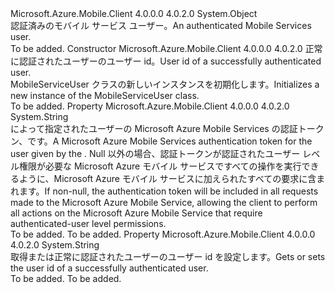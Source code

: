 <Type Name="MobileServiceUser" FullName="Microsoft.WindowsAzure.MobileServices.MobileServiceUser">
  <TypeSignature Language="C#" Value="public class MobileServiceUser" />
  <TypeSignature Language="ILAsm" Value=".class public auto ansi beforefieldinit MobileServiceUser extends System.Object" />
  <TypeSignature Language="DocId" Value="T:Microsoft.WindowsAzure.MobileServices.MobileServiceUser" />
  <TypeSignature Language="VB.NET" Value="Public Class MobileServiceUser" />
  <TypeSignature Language="F#" Value="type MobileServiceUser = class" />
  <AssemblyInfo>
    <AssemblyName>Microsoft.Azure.Mobile.Client</AssemblyName>
    <AssemblyVersion>4.0.0.0</AssemblyVersion>
    <AssemblyVersion>4.0.2.0</AssemblyVersion>
  </AssemblyInfo>
  <Base>
    <BaseTypeName>System.Object</BaseTypeName>
  </Base>
  <Interfaces />
  <Docs>
    <summary>
            <span data-ttu-id="5b75c-101">認証済みのモバイル サービス ユーザー。</span><span class="sxs-lookup"><span data-stu-id="5b75c-101">An authenticated Mobile Services user.</span></span>
            </summary>
    <remarks>To be added.</remarks>
  </Docs>
  <Members>
    <Member MemberName=".ctor">
      <MemberSignature Language="C#" Value="public MobileServiceUser (string userId);" />
      <MemberSignature Language="ILAsm" Value=".method public hidebysig specialname rtspecialname instance void .ctor(string userId) cil managed" />
      <MemberSignature Language="DocId" Value="M:Microsoft.WindowsAzure.MobileServices.MobileServiceUser.#ctor(System.String)" />
      <MemberSignature Language="VB.NET" Value="Public Sub New (userId As String)" />
      <MemberSignature Language="F#" Value="new Microsoft.WindowsAzure.MobileServices.MobileServiceUser : string -&gt; Microsoft.WindowsAzure.MobileServices.MobileServiceUser" Usage="new Microsoft.WindowsAzure.MobileServices.MobileServiceUser userId" />
      <MemberType>Constructor</MemberType>
      <AssemblyInfo>
        <AssemblyName>Microsoft.Azure.Mobile.Client</AssemblyName>
        <AssemblyVersion>4.0.0.0</AssemblyVersion>
        <AssemblyVersion>4.0.2.0</AssemblyVersion>
      </AssemblyInfo>
      <Parameters>
        <Parameter Name="userId" Type="System.String" />
      </Parameters>
      <Docs>
        <param name="userId">
            <span data-ttu-id="5b75c-102">正常に認証されたユーザーのユーザー id。</span><span class="sxs-lookup"><span data-stu-id="5b75c-102">User id of a successfully authenticated user.</span></span>
            </param>
        <summary>
            <span data-ttu-id="5b75c-103">MobileServiceUser クラスの新しいインスタンスを初期化します。</span><span class="sxs-lookup"><span data-stu-id="5b75c-103">Initializes a new instance of the MobileServiceUser class.</span></span>
            </summary>
        <remarks>To be added.</remarks>
      </Docs>
    </Member>
    <Member MemberName="MobileServiceAuthenticationToken">
      <MemberSignature Language="C#" Value="public virtual string MobileServiceAuthenticationToken { get; set; }" />
      <MemberSignature Language="ILAsm" Value=".property instance string MobileServiceAuthenticationToken" />
      <MemberSignature Language="DocId" Value="P:Microsoft.WindowsAzure.MobileServices.MobileServiceUser.MobileServiceAuthenticationToken" />
      <MemberSignature Language="VB.NET" Value="Public Overridable Property MobileServiceAuthenticationToken As String" />
      <MemberSignature Language="F#" Value="member this.MobileServiceAuthenticationToken : string with get, set" Usage="Microsoft.WindowsAzure.MobileServices.MobileServiceUser.MobileServiceAuthenticationToken" />
      <MemberType>Property</MemberType>
      <AssemblyInfo>
        <AssemblyName>Microsoft.Azure.Mobile.Client</AssemblyName>
        <AssemblyVersion>4.0.0.0</AssemblyVersion>
        <AssemblyVersion>4.0.2.0</AssemblyVersion>
      </AssemblyInfo>
      <ReturnValue>
        <ReturnType>System.String</ReturnType>
      </ReturnValue>
      <Docs>
        <summary>
            <span data-ttu-id="5b75c-104">によって指定されたユーザーの Microsoft Azure Mobile Services の認証トークン、<see cref="P:Microsoft.WindowsAzure.MobileServices.MobileServiceUser.UserId" />です。</span><span class="sxs-lookup"><span data-stu-id="5b75c-104">A Microsoft Azure Mobile Services authentication token for the user given by the <see cref="P:Microsoft.WindowsAzure.MobileServices.MobileServiceUser.UserId" />.</span></span> <span data-ttu-id="5b75c-105">Null 以外の場合、認証トークンが認証されたユーザー レベル権限が必要な Microsoft Azure モバイル サービスですべての操作を実行できるように、Microsoft Azure モバイル サービスに加えられたすべての要求に含まれます。</span><span class="sxs-lookup"><span data-stu-id="5b75c-105">If non-null, the authentication token will be included in all requests made to the Microsoft Azure Mobile Service, allowing the client to perform all actions on the Microsoft Azure Mobile Service that require authenticated-user level permissions.</span></span>
            </summary>
        <value>To be added.</value>
        <remarks>To be added.</remarks>
      </Docs>
    </Member>
    <Member MemberName="UserId">
      <MemberSignature Language="C#" Value="public virtual string UserId { get; set; }" />
      <MemberSignature Language="ILAsm" Value=".property instance string UserId" />
      <MemberSignature Language="DocId" Value="P:Microsoft.WindowsAzure.MobileServices.MobileServiceUser.UserId" />
      <MemberSignature Language="VB.NET" Value="Public Overridable Property UserId As String" />
      <MemberSignature Language="F#" Value="member this.UserId : string with get, set" Usage="Microsoft.WindowsAzure.MobileServices.MobileServiceUser.UserId" />
      <MemberType>Property</MemberType>
      <AssemblyInfo>
        <AssemblyName>Microsoft.Azure.Mobile.Client</AssemblyName>
        <AssemblyVersion>4.0.0.0</AssemblyVersion>
        <AssemblyVersion>4.0.2.0</AssemblyVersion>
      </AssemblyInfo>
      <ReturnValue>
        <ReturnType>System.String</ReturnType>
      </ReturnValue>
      <Docs>
        <summary>
            <span data-ttu-id="5b75c-106">取得または正常に認証されたユーザーのユーザー id を設定します。</span><span class="sxs-lookup"><span data-stu-id="5b75c-106">Gets or sets the user id of a successfully authenticated user.</span></span>
            </summary>
        <value>To be added.</value>
        <remarks>To be added.</remarks>
      </Docs>
    </Member>
  </Members>
</Type>